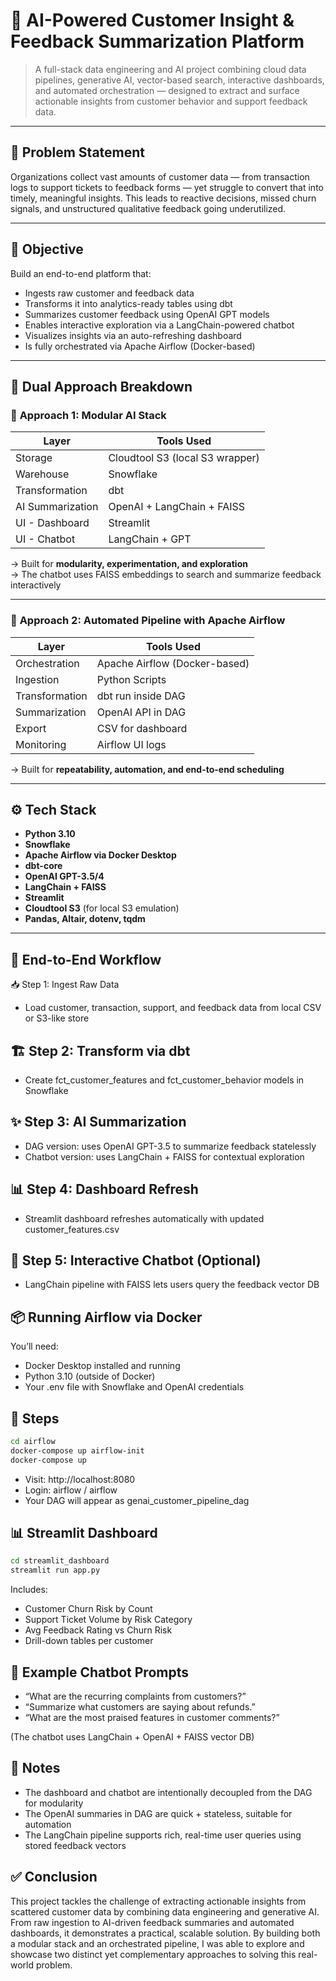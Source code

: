 # 🧠 AI-Powered Customer Insight & Feedback Summarization Platform

> A full-stack data engineering and AI project combining cloud data pipelines, generative AI, vector-based search, interactive dashboards, and automated orchestration — designed to extract and surface actionable insights from customer behavior and support feedback data.

---

## 🚩 Problem Statement

Organizations collect vast amounts of customer data — from transaction logs to support tickets to feedback forms — yet struggle to convert that into timely, meaningful insights. This leads to reactive decisions, missed churn signals, and unstructured qualitative feedback going underutilized.

---

## 🎯 Objective

Build an end-to-end platform that:
- Ingests raw customer and feedback data
- Transforms it into analytics-ready tables using dbt
- Summarizes customer feedback using OpenAI GPT models
- Enables interactive exploration via a LangChain-powered chatbot
- Visualizes insights via an auto-refreshing dashboard
- Is fully orchestrated via Apache Airflow (Docker-based)

---

## 🧪 Dual Approach Breakdown

### 🧩 **Approach 1: Modular AI Stack**

| Layer             | Tools Used                     |
|------------------|--------------------------------|
| Storage          | Cloudtool S3 (local S3 wrapper) |
| Warehouse        | Snowflake                      |
| Transformation   | dbt                            |
| AI Summarization | OpenAI + LangChain + FAISS     |
| UI - Dashboard   | Streamlit                      |
| UI - Chatbot     | LangChain + GPT                |

→ Built for **modularity, experimentation, and exploration**  
→ The chatbot uses FAISS embeddings to search and summarize feedback interactively

---

### 🔁 **Approach 2: Automated Pipeline with Apache Airflow**

| Layer             | Tools Used                   |
|------------------|------------------------------|
| Orchestration    | Apache Airflow (Docker-based) |
| Ingestion        | Python Scripts               |
| Transformation   | dbt run inside DAG           |
| Summarization    | OpenAI API in DAG            |
| Export           | CSV for dashboard            |
| Monitoring       | Airflow UI logs              |

→ Built for **repeatability, automation, and end-to-end scheduling**

---

## ⚙️ Tech Stack

- **Python 3.10**
- **Snowflake**
- **Apache Airflow via Docker Desktop**
- **dbt-core**
- **OpenAI GPT-3.5/4**
- **LangChain + FAISS**
- **Streamlit**
- **Cloudtool S3** (for local S3 emulation)
- **Pandas, Altair, dotenv, tqdm**

---

## 🔄 End-to-End Workflow
📥 Step 1: Ingest Raw Data
- Load customer, transaction, support, and feedback data from local CSV or S3-like store

## 🏗️ Step 2: Transform via dbt
- Create fct_customer_features and fct_customer_behavior models in Snowflake

## ✨ Step 3: AI Summarization
- DAG version: uses OpenAI GPT-3.5 to summarize feedback statelessly
- Chatbot version: uses LangChain + FAISS for contextual exploration

## 📊 Step 4: Dashboard Refresh
- Streamlit dashboard refreshes automatically with updated customer_features.csv

## 🧠 Step 5: Interactive Chatbot (Optional)
- LangChain pipeline with FAISS lets users query the feedback vector DB

## 📦 Running Airflow via Docker
You’ll need:
- Docker Desktop installed and running
- Python 3.10 (outside of Docker)
- Your .env file with Snowflake and OpenAI credentials
  
## 🏃 Steps
```bash
cd airflow
docker-compose up airflow-init
docker-compose up
```
- Visit: http://localhost:8080
- Login: airflow / airflow
- Your DAG will appear as genai_customer_pipeline_dag

## 📊 Streamlit Dashboard
```bash
cd streamlit_dashboard
streamlit run app.py
```
Includes:
- Customer Churn Risk by Count
- Support Ticket Volume by Risk Category
- Avg Feedback Rating vs Churn Risk
- Drill-down tables per customer

## 💬 Example Chatbot Prompts
- “What are the recurring complaints from customers?”
- “Summarize what customers are saying about refunds.”
- “What are the most praised features in customer comments?”

(The chatbot uses LangChain + OpenAI + FAISS vector DB)

## 📌 Notes
- The dashboard and chatbot are intentionally decoupled from the DAG for modularity
- The OpenAI summaries in DAG are quick + stateless, suitable for automation
- The LangChain pipeline supports rich, real-time user queries using stored feedback vectors

## ✅ Conclusion
This project tackles the challenge of extracting actionable insights from scattered customer data by combining data engineering and generative AI. From raw ingestion to AI-driven feedback summaries and automated dashboards, it demonstrates a practical, scalable solution. By building both a modular stack and an orchestrated pipeline, I was able to explore and showcase two distinct yet complementary approaches to solving this real-world problem.
